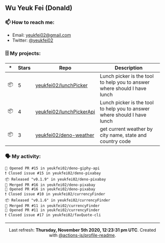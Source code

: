 ## Wu Yeuk Fei (Donald)

### 📫 How to reach me:

- Email: [yeukfei02@gmail.com](yeukfei02@gmail.com)
- Twitter: [@yeukfei02](https://twitter.com/yeukfei02)

### 🗄 My projects:

|*|Stars|Repo|Description|
|---|---|---|---|
| 📦 | 5 | [yeukfei02/lunchPicker](https://github.com/yeukfei02/lunchPicker) | Lunch picker is the tool to help you to answer where should I have lunch |
| 📦 | 4 | [yeukfei02/lunchPickerApi](https://github.com/yeukfei02/lunchPickerApi) | Lunch picker is the tool to help you to answer where should I have lunch |
| 📦 | 3 | [yeukfei02/deno-weather](https://github.com/yeukfei02/deno-weather) | get current weather by city name, state and country code |

### 🗣 My activity:

```
💪 Opened PR #15 in yeukfei02/deno-giphy-api
❗️ Closed issue #15 in yeukfei02/deno-pixabay
📦 Released "v0.1.9" in yeukfei02/deno-pixabay
🎉 Merged PR #16 in yeukfei02/deno-pixabay
💪 Opened PR #16 in yeukfei02/deno-pixabay
❗️ Closed issue #10 in yeukfei02/currencyFinder
📦 Released "v0.1.6" in yeukfei02/currencyFinder
🎉 Merged PR #11 in yeukfei02/currencyFinder
💪 Opened PR #11 in yeukfei02/currencyFinder
❗️ Closed issue #17 in yeukfei02/favQuote-cli
```

<!-- <img src="https://github-readme-stats.vercel.app/api?username=yeukfei02&show_icons=true&count_private=true&theme=radical" />

<img src="https://github-readme-stats.vercel.app/api/top-langs/?username=yeukfei02&theme=radical" /> -->

---

<p align="center">Last refresh: <b>Thursday, November 5th 2020, 12:23:31 pm UTC</b>. Created with <a href=https://github.com/marketplace/actions/profile-readme>@actions-js/profile-readme</a>.</p>
